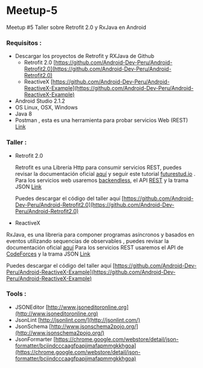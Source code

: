 # Meetup-5
Meetup #5  Taller sobre Retrofit 2.0 y RxJava en Android

### Requisitos :

- Descargar los proyectos de Retrofit y RXJava de Github
  * Retrofit 2.0 [https://github.com/Android-Dev-Peru/Android-Retrofit2.0](https://github.com/Android-Dev-Peru/Android-Retrofit2.0)
  * ReactiveX [https://github.com/Android-Dev-Peru/Android-ReactiveX-Example](https://github.com/Android-Dev-Peru/Android-ReactiveX-Example)
- Android Studio 2.1.2
- OS Linux, OSX, Windows
- Java 8 
- Postman , esta es una herramienta para probar servicios Web (REST)  [Link](https://chrome.google.com/webstore/detail/postman/fhbjgbiflinjbdggehcddcbncdddomop)

### Taller :

- Retrofit 2.0

  Retrofit es una Librería Http para consumir servicios REST, puedes revisar la documentación oficial [aquí](http://square.github.io/retrofit/) y seguir este tutorial [futurestud.io](https://futurestud.io/blog/retrofit-getting-started-and-android-client) . Para los servicios  web usaremos [backendless](https://backendless.com/), el API [REST](https://backendless.com/documentation/users/rest/users_overview.htm) y la trama JSON  [Link](https://github.com/Android-Dev-Peru/Meetup-5/blob/master/retrofit.json)

  Puedes descargar el código del taller aquí [https://github.com/Android-Dev-Peru/Android-Retrofit2.0](https://github.com/Android-Dev-Peru/Android-Retrofit2.0)

- ReactiveX
 
 RxJava, es una libreria para componer programas asíncronos y basados en eventos utilizando sequencias de observables , puedes revisar la documentación oficial [aquí](http://reactivex.io/)
 Para los servicios REST usaremos el API de [CodeForces](http://codeforces.com/api/help) y la trama JSON
 [Link](http://codeforces.com/api/problemset.problems?tags=graphs)

 Puedes descargar el código del taller aquí [https://github.com/Android-Dev-Peru/Android-ReactiveX-Example](https://github.com/Android-Dev-Peru/Android-ReactiveX-Example)
  
### Tools :

 - JSONEditor [http://www.jsoneditoronline.org](http://www.jsoneditoronline.org)
 - JsonLint [http://jsonlint.com/](http://jsonlint.com/)
 - JsonSchema [http://www.jsonschema2pojo.org/](http://www.jsonschema2pojo.org/)
 - JsonFormarter [https://chrome.google.com/webstore/detail/json-formatter/bcjindcccaagfpapjjmafapmmgkkhgoa](https://chrome.google.com/webstore/detail/json-formatter/bcjindcccaagfpapjjmafapmmgkkhgoa)
